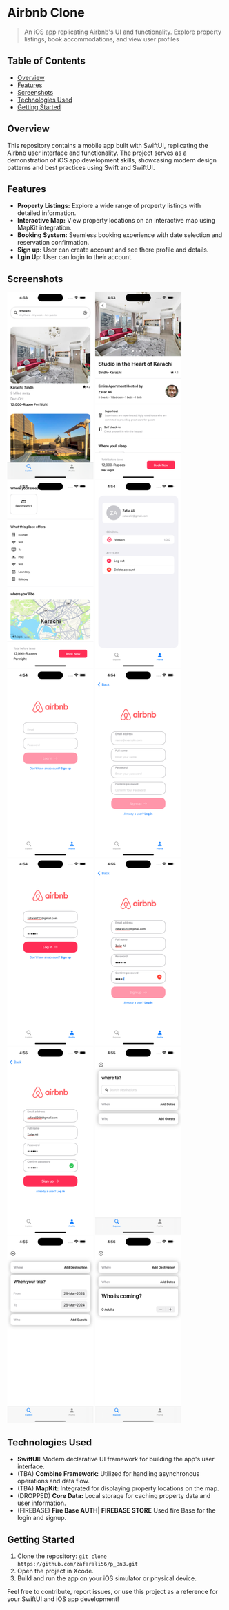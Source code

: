 # Airbnb Clone <!-- omit in toc -->

> An iOS app replicating Airbnb's UI and functionality. Explore property listings, book accommodations, and view user profiles

## Table of Contents

- [Overview](#overview)
- [Features](#features)
- [Screenshots](#screenshots)
- [Technologies Used](#technologies-used)
- [Getting Started](#getting-started)

## Overview

This repository contains a mobile app built with SwiftUI, replicating the Airbnb user interface and functionality. The project serves as a demonstration of iOS app development skills, showcasing modern design patterns and best practices using Swift and SwiftUI.

## Features

- **Property Listings:** Explore a wide range of property listings with detailed information.
- **Interactive Map:** View property locations on an interactive map using MapKit integration.
- **Booking System:** Seamless booking experience with date selection and reservation confirmation.
- **Sign up:** User can create account and see there profile and details.
- **Lgin Up:** User can login to their account.


## Screenshots


<img src="./screenshots./../screenshots/Home.png" width="200">

<img src="./screenshots./../screenshots/PlaceDetail.png" width="200">

<img src="./screenshots./../screenshots/MapKit.png" width="200">

<img src="./screenshots./../screenshots/User.png" width="200">

<img src="./screenshots./../screenshots/LoginPage.png" width="200">

<img src="./screenshots./../screenshots/SignUpPage.png" width="200">

<img src="./screenshots./../screenshots/HiddenButton.png" width="200">

<img src="./screenshots./../screenshots/CharNotmactching.png" width="200">

<img src="./screenshots./../screenshots/CharMatching.png" width="200">

<img src="./screenshots./../screenshots/Search.png" width="200">
<img src="./screenshots./../screenshots/Search2.png" width="200">
<img src="./screenshots./../screenshots/Search3.png" width="200">

## Technologies Used

- **SwiftUI:** Modern declarative UI framework for building the app's user interface.
- (TBA) **Combine Framework:** Utilized for handling asynchronous operations and data flow.
- (TBA) **MapKit:** Integrated for displaying property locations on the map.
- (DROPPED) **Core Data:** Local storage for caching property data and user information.
- (FIREBASE) **Fire Base AUTH| FIREBASE STORE** Used fire Base for the login and signup. 

## Getting Started

1. Clone the repository: `git clone https://github.com/zafarali56/p_BnB.git`
2. Open the project in Xcode.
3. Build and run the app on your iOS simulator or physical device.

Feel free to contribute, report issues, or use this project as a reference for your SwiftUI and iOS app development!
